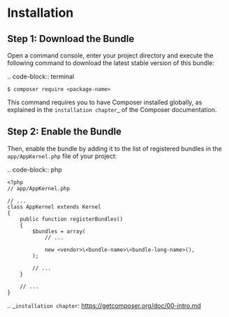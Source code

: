 Installation
============

Step 1: Download the Bundle
---------------------------

Open a command console, enter your project directory and execute the
following command to download the latest stable version of this bundle:

.. code-block:: terminal

    $ composer require <package-name>

This command requires you to have Composer installed globally, as explained
in the `installation chapter`_ of the Composer documentation.

Step 2: Enable the Bundle
-------------------------

Then, enable the bundle by adding it to the list of registered bundles
in the ``app/AppKernel.php`` file of your project:

.. code-block:: php

    <?php
    // app/AppKernel.php

    // ...
    class AppKernel extends Kernel
    {
        public function registerBundles()
        {
            $bundles = array(
                // ...

                new <vendor>\<bundle-name>\<bundle-long-name>(),
            );

            // ...
        }

        // ...
    }

.. _`installation chapter`: https://getcomposer.org/doc/00-intro.md